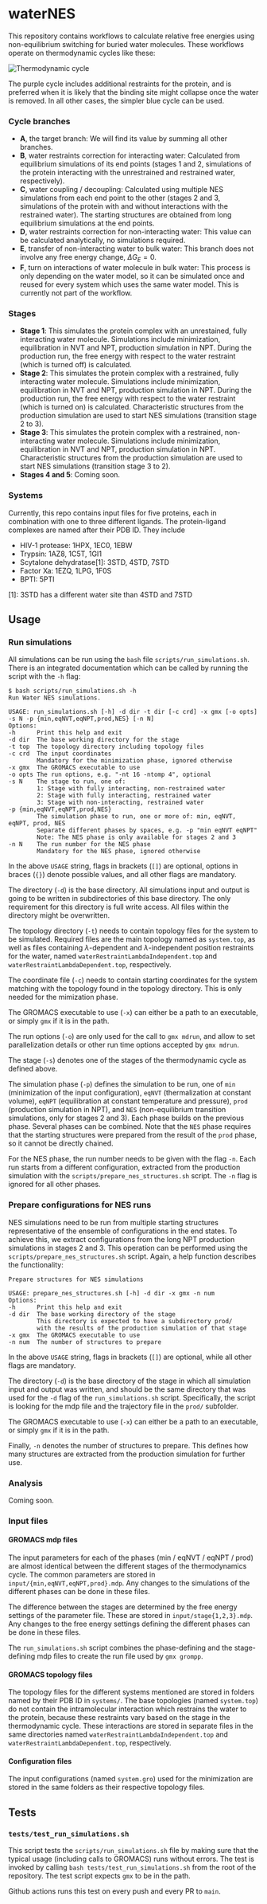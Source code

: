 # waterNES
This repository contains workflows to calculate relative free energies
using non-equilibrium switching for buried water molecules. These
workflows operate on thermodynamic cycles like these:

![Thermodynamic cycle](https://github.com/MobleyLab/waterNES/blob/main/docs/ThermodynamicCycle.png?raw=true)

The purple cycle includes additional restraints for the protein, and
is preferred when it is likely that the binding site might collapse
once the water is removed. In all other cases, the simpler blue cycle
can be used.

### Cycle branches
* **A**, the target branch: We will find its value by summing all
  other branches.
* **B**, water restraints correction for interacting water: Calculated
  from equilibrium simulations of its end points (stages 1 and 2,
  simulations of the protein interacting with the unrestrained and
  restrained water, respectively).
* **C**, water coupling / decoupling: Calculated using multiple NES
  simulations from each end point to the other (stages 2 and 3,
  simulations of the protein with and without interactions with the
  restrained water). The starting structures are obtained from long
  equilibrium simulations at the end points.
* **D**, water restraints correction for non-interacting water: This
  value can be calculated analytically, no simulations required.
* **E**, transfer of non-interacting water to bulk water: This branch
  does not involve any free energy change, $\Delta G_{E} = 0$.
* **F**, turn on interactions of water molecule in bulk water: This
  process is only depending on the water model, so it can be simulated
  once and reused for every system which uses the same water model.
  This is currently not part of the workflow.
  
### Stages
* **Stage 1**: This simulates the protein complex with an
  unrestained, fully interacting water molecule.  Simulations include
  minimization, equilibration in NVT and NPT, production simulation in
  NPT. During the production run, the free energy with respect to the
  water restraint (which is turned off) is calculated.
* **Stage 2**: This simulates the protein complex with a restrained,
  fully interacting water molecule. Simulations include minimization,
  equilibration in NVT and NPT, production simulation in NPT. During
  the production run, the free energy with respect to the water
  restraint (which is turned on) is calculated. Characteristic
  structures from the production simulation are used to start NES
  simulations (transition stage 2 to 3).
* **Stage 3**: This simulates the protein complex with a restrained,
  non-interacting water molecule. Simulations include minimization,
  equilibration in NVT and NPT, production simulation in
  NPT. Characteristic structures from the production simulation are
  used to start NES simulations (transition stage 3 to 2).
* **Stages 4 and 5**: Coming soon.

### Systems
Currently, this repo contains input files for five proteins, each in
combination with one to three different ligands. The protein-ligand
complexes are named after their PDB ID. They include

* HIV-1 protease: 1HPX, 1EC0, 1EBW
* Trypsin: 1AZ8, 1C5T, 1GI1
* Scytalone dehydratase[1]: 3STD, 4STD, 7STD
* Factor Xa: 1EZQ, 1LPG, 1F0S
* BPTI: 5PTI

[1]: 3STD has a different water site than 4STD and 7STD

## Usage
### Run simulations
All simulations can be run using the `bash` file
`scripts/run_simulations.sh`. There is an integrated documentation
which can be called by running the script with the `-h` flag:

```
$ bash scripts/run_simulations.sh -h
Run Water NES simulations.

USAGE: run_simulations.sh [-h] -d dir -t dir [-c crd] -x gmx [-o opts] -s N -p {min,eqNVT,eqNPT,prod,NES} [-n N]
Options:
-h      Print this help and exit
-d dir  The base working directory for the stage
-t top  The topology directory including topology files
-c crd  The input coordinates
        Mandatory for the minimization phase, ignored otherwise
-x gmx  The GROMACS executable to use
-o opts The run options, e.g. "-nt 16 -ntomp 4", optional
-s N    The stage to run, one of:
        1: Stage with fully interacting, non-restrained water
        2: Stage with fully interacting, restrained water
        3: Stage with non-interacting, restrained water
-p {min,eqNVT,eqNPT,prod,NES}
        The simulation phase to run, one or more of: min, eqNVT, eqNPT, prod, NES
        Separate different phases by spaces, e.g. -p "min eqNVT eqNPT"
        Note: The NES phase is only available for stages 2 and 3
-n N    The run number for the NES phase
        Mandatory for the NES phase, ignored otherwise
```

In the above `USAGE` string, flags in brackets (`[]`) are optional,
options in braces (`{}`) denote possible values, and all other flags
are mandatory.

The directory (`-d`) is the base directory. All simulations input and
output is going to be written in subdirectories of this base
directory. The only requirement for this directory is full write
access. All files within the directory might be overwritten.

The topology directory (`-t`) needs to contain topology files for the
system to be simulated. Required files are the main topology named as
`system.top`, as well as files containing $\lambda$-dependent and
$\lambda$-independent position restraints for the water, named
`waterRestraintLambdaIndependent.top` and
`waterRestraintLambdaDependent.top`, respectively.

The coordinate file (`-c`) needs to contain starting coordinates for
the system matching with the topology found in the topology directory.
This is only needed for the mimization phase.

The GROMACS executable to use (`-x`) can either be a path to an
executable, or simply `gmx` if it is in the path.

The run options (`-o`) are only used for the call to `gmx mdrun`, and
allow to set parallelization details or other run time options
accepted by `gmx mdrun`.

The stage (`-s`) denotes one of the stages of the thermodynamic cycle
as defined above.

The simulation phase (`-p`) defines the simulation to be run, one of
`min` (minimization of the input configuration), `eqNVT`
(thermalization at constant volume), `eqNPT` (equilibration at
constant temperature and pressure), `prod` (production simulation in
NPT), and `NES` (non-equilibrium transition simulations, only for
stages 2 and 3). Each phase builds on the previous phase. Several
phases can be combined. Note that the `NES` phase requires that the
starting structures were prepared from the result of the `prod` phase,
so it cannot be directly chained.

For the NES phase, the run number needs to be given with the flag
`-n`. Each run starts from a different configuration, extracted from
the production simulation with the `scripts/prepare_nes_structures.sh`
script. The `-n` flag is ignored for all other phases.

### Prepare configurations for NES runs
NES simulations need to be run from multiple starting structures
representative of the ensemble of configurations in the end states. To
achieve this, we extract configurations from the long NPT production
simulations in stages 2 and 3. This operation can be performed using
the `scripts/prepare_nes_structures.sh` script. Again, a help function
describes the functionality:

```
Prepare structures for NES simulations

USAGE: prepare_nes_structures.sh [-h] -d dir -x gmx -n num
Options:
-h      Print this help and exit
-d dir  The base working directory of the stage
        This directory is expected to have a subdirectory prod/
        with the results of the production simulation of that stage
-x gmx  The GROMACS executable to use
-n num  The number of structures to prepare
```

In the above `USAGE` string, flags in brackets (`[]`) are optional,
while all other flags are mandatory.

The directory (`-d`) is the base directory of the stage in which all
simulation input and output was written, and should be the same
directory that was used for the `-d` flag of the `run_simulations.sh`
script. Specifically, the script is looking for the mdp file and the
trajectory file in the `prod/` subfolder.

The GROMACS executable to use (`-x`) can either be a path to an
executable, or simply `gmx` if it is in the path.

Finally, `-n` denotes the number of structures to prepare. This
defines how many structures are extracted from the production
simulation for further use.

### Analysis
Coming soon.

### Input files
#### GROMACS mdp files
The input parameters for each of the phases (min / eqNVT / eqNPT /
prod) are almost identical between the different stages of the
thermodynamics cycle. The common parameters are stored in
`input/{min,eqNVT,eqNPT,prod}.mdp`. Any changes to the simulations of
the different phases can be done in these files.

The difference between the stages are determined by the free energy
settings of the parameter file. These are stored in
`input/stage{1,2,3}.mdp`. Any changes to the free energy settings
defining the different phases can be done in these files.

The `run_simulations.sh` script combines the phase-defining and the
stage-defining mdp files to create the run file used by `gmx grompp`.

#### GROMACS topology files
The topology files for the different systems mentioned are stored in
folders named by their PDB ID in `systems/`. The base topologies
(named `system.top`) do not contain the intramolecular interaction
which restrains the water to the protein, because these restraints
vary based on the stage in the thermodynamic cycle. These interactions
are stored in separate files in the same directories named
`waterRestraintLambdaIndependent.top` and
`waterRestraintLambdaDependent.top`, respectively.

#### Configuration files
The input configurations (named `system.gro`) used for the
minimization are stored in the same folders as their respective
topology files.

## Tests
### `tests/test_run_simulations.sh`
This script tests the `scripts/run_simulations.sh` file by making sure
that the typical usage (including calls to GROMACS) runs without
errors. The test is invoked by calling `bash
tests/test_run_simulations.sh` from the root of the repository. The
test script expects `gmx` to be in the path.

Github actions runs this test on every push and every PR to `main`.
